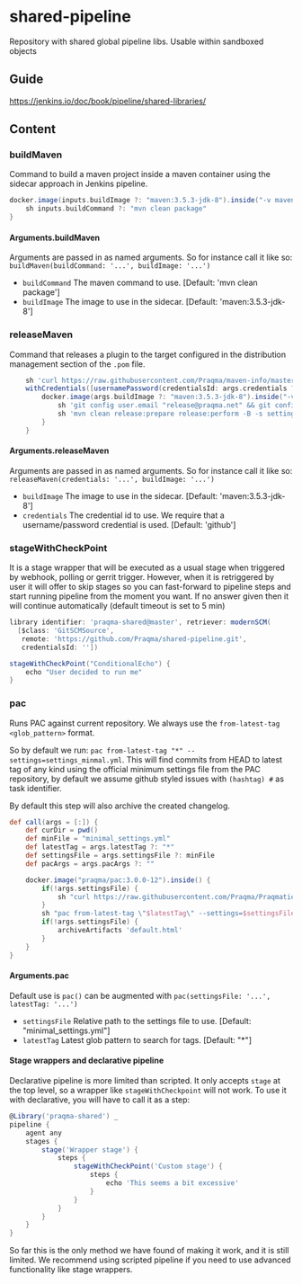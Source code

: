 # shared-pipeline

Repository with shared global pipeline libs. Usable within sandboxed objects

## Guide

https://jenkins.io/doc/book/pipeline/shared-libraries/

## Content

### buildMaven

Command to build a maven project inside a maven container using the sidecar approach in Jenkins pipeline.

```groovy
docker.image(inputs.buildImage ?: "maven:3.5.3-jdk-8").inside("-v maven-repo:/root/.m2") {
    sh inputs.buildCommand ?: "mvn clean package"
}
```

#### Arguments.buildMaven

Arguments are passed in as named arguments. So for instance call it like so: `buildMaven(buildCommand: '...', buildImage: '...')`

- `buildCommand` The maven command to use. [Default: 'mvn clean package']
- `buildImage` The image to use in the sidecar. [Default: 'maven:3.5.3-jdk-8']

### releaseMaven

Command that releases a plugin to the target configured in the distribution management section of the `.pom` file.

```groovy
    sh 'curl https://raw.githubusercontent.com/Praqma/maven-info/master/settings.xml -O'
    withCredentials([usernamePassword(credentialsId: args.credentials ?: 'github', passwordVariable: 'passRelease', usernameVariable: 'userRelease'), string(credentialsId: 'jenkins-artifactory', variable: 'RELEASE_PW')]) {
        docker.image(args.buildImage ?: "maven:3.5.3-jdk-8").inside("-v maven-repo:/root/.m2") {
            sh 'git config user.email "release@praqma.net" && git config user.name "Praqma Release User"'
            sh 'mvn clean release:prepare release:perform -B -s settings.xml -Dusername=$userRelease -Dpassword=$passRelease'
        }
    }
```

#### Arguments.releaseMaven

Arguments are passed in as named arguments. So for instance call it like so: `releaseMaven(credentials: '...', buildImage: '...')`

- `buildImage` The image to use in the sidecar. [Default: 'maven:3.5.3-jdk-8']
- `credentials` The credential id to use. We require that a username/password credential is used. [Default: 'github']


### stageWithCheckPoint

It is a stage wrapper that will be executed as a usual stage when triggered by webhook, polling or gerrit trigger. However, when it is retriggered by user it will offer to skip stages so you can fast-forward to pipeline steps and start running pipeline from the moment you want. If no answer given then it will continue automatically (default timeout is set to 5 min)

```groovy
library identifier: 'praqma-shared@master', retriever: modernSCM(
  [$class: 'GitSCMSource',
   remote: 'https://github.com/Praqma/shared-pipeline.git',
   credentialsId: ''])

stageWithCheckPoint("ConditionalEcho") {
    echo "User decided to run me"
}
```

### pac

Runs PAC against current repository. We always use the `from-latest-tag <glob_pattern>` format.

So by default we run: `pac from-latest-tag "*" --settings=settings_minmal.yml`. This will find commits from HEAD to latest tag of any kind using the official minimum settings file from the PAC repository, by default we assume github styled issues with `(hashtag) #` as task identifier.

By default this step will also archive the created changelog.

```groovy
def call(args = [:]) {
    def curDir = pwd()
    def minFile = "minimal_settings.yml"
    def latestTag = args.latestTag ?: "*"
    def settingsFile = args.settingsFile ?: minFile
    def pacArgs = args.pacArgs ?: ""

    docker.image("praqma/pac:3.0.0-12").inside() {
        if(!args.settingsFile) {
            sh "curl https://raw.githubusercontent.com/Praqma/Praqmatic-Automated-Changelog/master/settings/minimal_settings.yml -O"
        }
        sh "pac from-latest-tag \"$latestTag\" --settings=$settingsFile $pacArgs -v"
        if(!args.settingsFile) {
            archiveArtifacts 'default.html'
        }
    }
}
```

#### Arguments.pac

Default use is `pac()` can be augmented with `pac(settingsFile: '...', latestTag: '...')`

- `settingsFile` Relative path to the settings file to use. [Default: "minimal_settings.yml"]
- `latestTag` Latest glob pattern to search for tags. [Default: "*"]

#### Stage wrappers and declarative pipeline

Declarative pipeline is more limited than scripted. It only accepts `stage` at the top level, so a wrapper like `stageWithCheckpoint` will not work. To use it with declarative, you will have to call it as a step:

```groovy
@Library('praqma-shared') _
pipeline {
    agent any
    stages {
        stage('Wrapper stage') {
            steps {
                stageWithCheckPoint('Custom stage') {
                    steps {
                        echo 'This seems a bit excessive'
                    }
                }
            }
        }
    }
}
```

So far this is the only method we have found of making it work, and it is still limited. We recommend using scripted pipeline if you need to use advanced functionality like stage wrappers.
